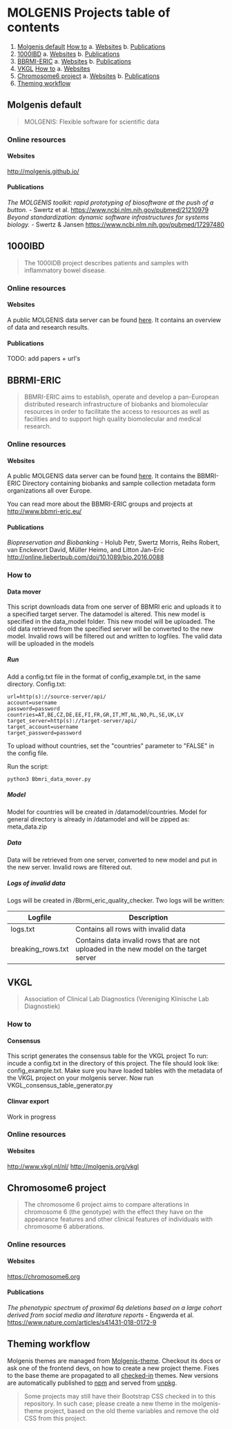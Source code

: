 # MOLGENIS Projects table of contents

1. [Molgenis default](#molgenis-default)
  [How to](#how-to)
  a. [Websites](#websites)
  b. [Publications](#publications)
2. [1000IBD](#1000ibd)
  a. [Websites](#websites-1)
  b. [Publications](#publications-1)
3. [BBRMI-ERIC](#bbrmi-eric)
  a. [Websites](#websites-2)
  b. [Publications](#publications-2)
4. [VKGL](#vkgl)
  [How to](#how-to)
  a. [Websites](#websites-2)
5. [Chromosome6 project](#chromosome6-project)
  a. [Websites](#websites)
  b. [Publications](#publications)
6. [Theming workflow](#theming-workflow)

## Molgenis default

> MOLGENIS: Flexible software for scientific data

### Online resources
#### Websites
http://molgenis.github.io/

#### Publications
*The MOLGENIS toolkit: rapid prototyping of biosoftware at the push of a button.* - Swertz et al.
https://www.ncbi.nlm.nih.gov/pubmed/21210979
*Beyond standardization: dynamic software infrastructures for systems biology.* - Swertz & Jansen
https://www.ncbi.nlm.nih.gov/pubmed/17297480

## 1000IBD
> The 1000IDB project describes patients and samples with inflammatory bowel disease.

### Online resources
#### Websites
A public MOLGENIS data server can be found [here](https://1000ibd.com).
It contains an overview of data and research results.

#### Publications
TODO: add papers + url's

## BBRMI-ERIC
> BBMRI-ERIC aims to establish, operate and develop a pan-European distributed research infrastructure of biobanks and biomolecular resources in order to facilitate the access to resources as well as facilities and to support high quality biomolecular and medical research.

### Online resources
#### Websites
A public MOLGENIS data server can be found [here](https://directory.bbmri-eric.eu).
It contains the BBMRI-ERIC Directory containing biobanks and sample collection metadata form organizations all over Europe.

You can read more about the BBMRI-ERIC groups and projects at http://www.bbmri-eric.eu/

#### Publications
*Biopreservation and Biobanking* - Holub Petr, Swertz Morris, Reihs Robert, van Enckevort David, Müller Heimo, and Litton Jan-Eric
http://online.liebertpub.com/doi/10.1089/bio.2016.0088

### How to

#### Data mover
This script downloads data from one server of BBMRI eric and uploads it to a specified target server. The datamodel is altered.
This new model is specified in the data_model folder. This new model will be uploaded.
The old data retrieved from the specified server will be converted to the new model.
Invalid rows will be filtered out and written to logfiles. The valid data will be uploaded in the models

##### Run
Add a config.txt file in the format of config_example.txt, in the same directory.
Config.txt:

```
url=http(s)://source-server/api/
account=username
password=password
countries=AT,BE,CZ,DE,EE,FI,FR,GR,IT,MT,NL,NO,PL,SE,UK,LV
target_server=http(s)://target-server/api/
target_account=username
target_password=password
```
To upload without countries, set the "countries" parameter to "FALSE" in the config file.

Run the script:
```
python3 Bbmri_data_mover.py
```

##### Model
Model for countries will be created in /datamodel/countries.
Model for general directory is already in /datamodel and will be zipped as: meta_data.zip

##### Data
Data will be retrieved from one server, converted to new model and put in the new server. Invalid rows are filtered out.

##### Logs of invalid data
Logs will be created in /Bbrmi_eric_quality_checker. Two logs will be written:

| Logfile           | Description                                                                                 |
|-------------------|---------------------------------------------------------------------------------------------|
| logs.txt          | Contains all rows with invalid data                                                         |
| breaking_rows.txt | Contains data invalid rows that are not uploaded in the new model on the target server      |

## VKGL
> Association of Clinical Lab Diagnostics (Vereniging Klinische Lab Diagnostiek)

### How to
#### Consensus
This script generates the consensus table for the VKGL project
To run: incude a config.txt in the directory of this project. The file should look like: config_example.txt.
Make sure you have loaded tables with the metadata of the VKGL project on your molgenis server.
Now run VKGL_consensus_table_generator.py

#### Clinvar export
Work in progress

### Online resources
#### Websites
http://www.vkgl.nl/nl/
http://molgenis.org/vkgl

## Chromosome6 project
> The chromosome 6 project aims to compare alterations in chromosome 6 (the genotype) with the effect they have on the appearance features and other clinical features of individuals with chromosome 6 abberations.

### Online resources
#### Websites
https://chromosome6.org

#### Publications
*The phenotypic spectrum of proximal 6q deletions based on a large cohort derived from social media and literature reports* - Engwerda et al.
https://www.nature.com/articles/s41431-018-0172-9

## Theming workflow

Molgenis themes are managed from [Molgenis-theme](https://github.com/molgenis/molgenis-theme).
Checkout its docs or ask one of the frontend devs, on how to create a new project theme.
Fixes to the base theme are propagated to all [checked-in](https://github.com/molgenis/molgenis-theme/tree/master/theme) themes. New versions are automatically published to [npm](http://npmjs.com/@molgenis/molgenis-theme) and served from [unpkg](https://unpkg.com/browse/@molgenis/molgenis-theme@latest/css/).

> Some projects may still have their Bootstrap CSS checked in to this repository.
In such case; please create a new theme in the molgenis-theme project, based on
the old theme variables and remove the old CSS from this project.
